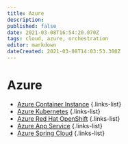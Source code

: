 ```yaml
---
title: Azure
description: 
published: false
date: 2021-03-08T16:54:20.070Z
tags: cloud, azure, orchestration
editor: markdown
dateCreated: 2021-03-08T14:03:53.300Z
---
```


# Azure
- [Azure Container Instance](/training/azure/azure_container_instance)
{.links-list}
- [Azure Kubernetes](/training/azure/azure_kubernetes)
{.links-list}
- [Azure Red Hat OpenShift](/training/azure/azure_redhat_openshift)
{.links-list}
- [Azure App Service](/training/azure/azure_app_service)
{.links-list}
- [Azure Spring Cloud](/training/azure/azure_spring_cloud)
{.links-list}
